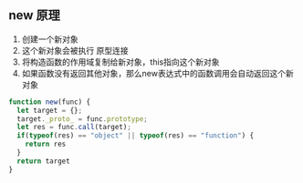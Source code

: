 

## new 原理
1.  创建一个新对象
2. 这个新对象会被执行 原型连接
3. 将构造函数的作用域复制给新对象，this指向这个新对象
4. 如果函数没有返回其他对象，那么new表达式中的函数调用会自动返回这个新对象

```javascript
function new(func) {
  let target = {};
  target._proto_ = func.prototype;
  let res = func.call(target);
  if(typeof(res) == "object" || typeof(res) == "function") {
    return res
  }
  return target
}
```